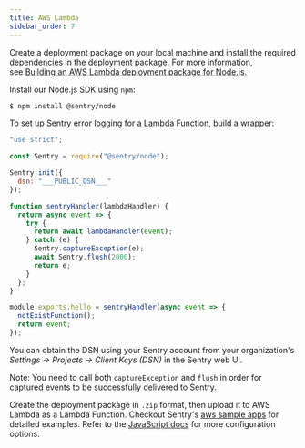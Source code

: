 ```yaml
---
title: AWS Lambda
sidebar_order: 7
---
```


Create a deployment package on your local machine and install the required dependencies in the deployment package. For more information, see [Building an AWS Lambda deployment package for Node.js](https://aws.amazon.com/premiumsupport/knowledge-center/lambda-deployment-package-nodejs/).

Install our Node.js SDK using `npm`:

```bash
$ npm install @sentry/node
```

To set up Sentry error logging for a Lambda Function, build a wrapper:

```javascript
"use strict";

const Sentry = require("@sentry/node");

Sentry.init({
  dsn: "___PUBLIC_DSN___"
});

function sentryHandler(lambdaHandler) {
  return async event => {
    try {
      return await lambdaHandler(event);
    } catch (e) {
      Sentry.captureException(e);
      await Sentry.flush(2000);
      return e;
    }
  };
}

module.exports.hello = sentryHandler(async event => {
  notExistFunction();
  return event;
});
```

You can obtain the DSN using your Sentry account from your organization's *Settings -> Projects -> Client Keys (DSN)* in the Sentry web UI.

Note: You need to call both `captureException` and `flush` in order for captured events to be successfully delivered to Sentry.

Create the deployment package in `.zip` format, then upload it to AWS Lambda as a Lambda Function. Checkout Sentry's [aws sample apps](https://github.com/getsentry/examples/tree/master/aws-lambda/node) for detailed examples. Refer to the [JavaScript docs](/platforms/javascript/) for more configuration options.
